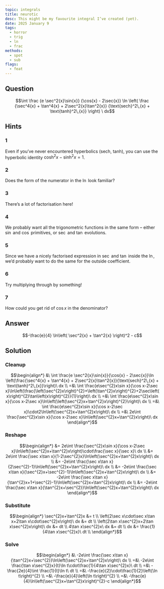 ```yaml
---
topic: integrals
title: neurotic
desc: This might be my favourite integral I’ve created (yet).
date: 2025 January 9
tags:
  - horror
  - trig
  - ln
  - frac
methods:
  - spot
  - sub
flags:
  - feat
---
```



## Question
```math
\int
  \frac
    {e \sec^2{x}\sin{x}}
    {\cos{x} - 2\sec{x}}
  \ln \left(
    \frac
      {\sec^4{x} + \tan^4{x} + 2\sec^2{x}\tan^2{x}}
      {\text{sech}^2\,{x} + \text{tanh}^2\,{x}}
  \right)
\ dx
```


## Hints

### 1
Even if you’ve never encountered hyperbolics ($\text{sech}$, $\text{tanh}$), you can use the hyperbolic identity $\cosh^2{x} - \sinh^2{x} = 1$.

### 2
Does the form of the numerator in the $\ln$ look familiar?

### 3
There’s a lot of factorisation here!

### 4
We probably want all the trigonometric functions in the same form – either $\sin$ and $\cos$ primitives, or $\sec$ and $\tan$ evolutions.

### 5
Since we have a nicely factorised expression in $\sec$ and $\tan$ inside the $\ln$, we’d probably want to do the same for the outside coefficient.

### 6
Try multiplying through by something!

### 7
How could you get rid of $\cos{x}$ in the denominator?


## Answer
```math
-\frac{e}{4} \ln\left(
  \sec^2{x} + \tan^2{x}
\right)^2 - c
```


## Solution

### Cleanup
```math
\begin{align*}
  &\ \int \frac{e \sec^2{x}\sin{x}}{\cos{x} - 2\sec{x}}\ln \left(\frac{\sec^4{x} + \tan^4{x} + 2\sec^2{x}\tan^2{x}}{\text{sech}^2\,{x} + \text{tanh}^2\,{x}}\right)\ dx
  \\ =&\ \int \frac{e\sec^{2}x\sin x}{\cos x-2\sec x}\ln\left(\frac{\left(\sec^{2}x\right)^{2}+\left(\tan^{2}x\right)^{2}+2\sec\left(x\right)^{2}\tan\left(x\right)^{2}}{1}\right)\ dx
  \\ =&\ \int \frac{e\sec^{2}x\sin x}{\cos x-2\sec x}\ln\left(\left(\sec^{2}x+\tan^{2}x\right)^{2}\right)\ dx
  \\ =&\ \int \frac{e\sec^{2}x\sin x}{\cos x-2\sec x}\cdot2\ln\left(\sec^{2}x+\tan^{2}x\right)\ dx
  \\ =&\ 2e\int \frac{\sec^{2}x\sin x}{\cos x-2\sec x}\ln\left(\sec^{2}x+\tan^{2}x\right)\ dx
\end{align*}
```

### Reshape
```math
\begin{align*}
  &= 2e\int \frac{\sec^{2}x\sin x}{\cos x-2\sec x}\ln\left(\sec^{2}x+\tan^{2}x\right)\cdot\frac{\sec x}{\sec x}\ dx
  \\ &= 2e\int \frac{\sec x\tan x}{1-2\sec^{2}x}\ln\left(\sec^{2}x+\tan^{2}x\right)\ dx
  \\ &= -2e\int \frac{\sec x\tan x}{2\sec^{2}-1}\ln\left(\sec^{2}x+\tan^{2}x\right)\ dx
  \\ &= -2e\int \frac{\sec x\tan x}{\sec^{2}x+\sec^{2}-1}\ln\left(\sec^{2}x+\tan^{2}x\right)\ dx
  \\ &= -2e\int \frac{\sec x\tan x}{\tan^{2}x+1+\sec^{2}-1}\ln\left(\sec^{2}x+\tan^{2}x\right)\ dx
  \\ &= -2e\int \frac{\sec x\tan x}{\tan^{2}x+\sec^{2}}\ln\left(\sec^{2}x+\tan^{2}x\right)\ dx
\end{align*}
```

### Substitute
```math
\begin{align*}
  \sec^{2}x+\tan^{2}x &= t
  \\ \left(2\sec x\cdot\sec x\tan x+2\tan x\cdot\sec^{2}x\right)\ dx &= dt
  \\ \left(2\tan x\sec^{2}x+2\tan x\sec^{2}x\right)\ dx &= dt
  \\ 4\tan x\sec^{2}x\ dx &= dt
  \\ dx &= \frac{1}{4\tan x\sec^{2}x}\ dt
  \\ 
\end{align*}
```

### Solve
```math
\begin{align*}
  &\ -2e\int \frac{\sec x\tan x}{\tan^{2}x+\sec^{2}}\ln\left(\sec^{2}x+\tan^{2}x\right)\ dx
  \\ =&\ -2e\int \frac{\tan x\sec^{2}x}{t}\ln t\cdot\frac{1}{4\tan x\sec^{2}x}\ dt
  \\ =&\ -\frac{2e}{4}\int \frac{1}{t}\ln t\ dt
  \\ =&\ -\frac{e}{2}\cdot\frac{1}{2}\left(\ln t\right)^{2}
  \\ =&\ -\frac{e}{4}\left(\ln t\right)^{2}
  \\ =&\ -\frac{e}{4}\ln\left(\sec^{2}x+\tan^{2}x\right)^{2}-c
\end{align*}
```
